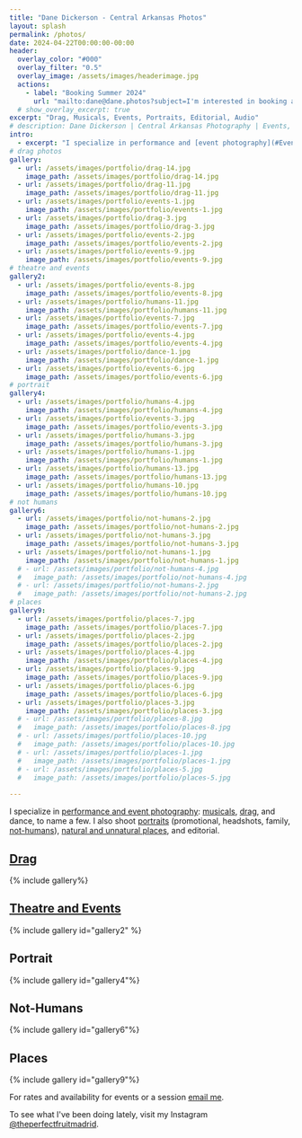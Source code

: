 ```yaml
---
title: "Dane Dickerson - Central Arkansas Photos"
layout: splash
permalink: /photos/
date: 2024-04-22T00:00:00-00:00
header:
  overlay_color: "#000"
  overlay_filter: "0.5"
  overlay_image: /assets/images/headerimage.jpg
  actions:
    - label: "Booking Summer 2024"
      url: "mailto:dane@dane.photos?subject=I'm interested in booking a photo session or event."
  # show_overlay_excerpt: true
excerpt: "Drag, Musicals, Events, Portraits, Editorial, Audio"
# description: Dane Dickerson | Central Arkansas Photography | Events, Drag, Musicals, Portraits, and Art
intro:
  - excerpt: "I specialize in performance and [event photography](#Events): musicals, drag, and dance, in particular. I also shoot [portraits](#Humans) (promotional, headshots, family, [not-humans](#Not-Humans)), [natural and unnatural places](#Places), and editorial."
# drag photos
gallery:
  - url: /assets/images/portfolio/drag-14.jpg
    image_path: /assets/images/portfolio/drag-14.jpg
  - url: /assets/images/portfolio/drag-11.jpg
    image_path: /assets/images/portfolio/drag-11.jpg
  - url: /assets/images/portfolio/events-1.jpg
    image_path: /assets/images/portfolio/events-1.jpg
  - url: /assets/images/portfolio/drag-3.jpg
    image_path: /assets/images/portfolio/drag-3.jpg
  - url: /assets/images/portfolio/events-2.jpg
    image_path: /assets/images/portfolio/events-2.jpg
  - url: /assets/images/portfolio/events-9.jpg
    image_path: /assets/images/portfolio/events-9.jpg
# theatre and events
gallery2:
  - url: /assets/images/portfolio/events-8.jpg
    image_path: /assets/images/portfolio/events-8.jpg
  - url: /assets/images/portfolio/humans-11.jpg
    image_path: /assets/images/portfolio/humans-11.jpg
  - url: /assets/images/portfolio/events-7.jpg
    image_path: /assets/images/portfolio/events-7.jpg
  - url: /assets/images/portfolio/events-4.jpg
    image_path: /assets/images/portfolio/events-4.jpg
  - url: /assets/images/portfolio/dance-1.jpg
    image_path: /assets/images/portfolio/dance-1.jpg
  - url: /assets/images/portfolio/events-6.jpg
    image_path: /assets/images/portfolio/events-6.jpg
# portrait    
gallery4:
  - url: /assets/images/portfolio/humans-4.jpg
    image_path: /assets/images/portfolio/humans-4.jpg
  - url: /assets/images/portfolio/events-3.jpg
    image_path: /assets/images/portfolio/events-3.jpg
  - url: /assets/images/portfolio/humans-3.jpg
    image_path: /assets/images/portfolio/humans-3.jpg
  - url: /assets/images/portfolio/humans-1.jpg
    image_path: /assets/images/portfolio/humans-1.jpg
  - url: /assets/images/portfolio/humans-13.jpg
    image_path: /assets/images/portfolio/humans-13.jpg
  - url: /assets/images/portfolio/humans-10.jpg
    image_path: /assets/images/portfolio/humans-10.jpg
# not humans
gallery6:
  - url: /assets/images/portfolio/not-humans-2.jpg
    image_path: /assets/images/portfolio/not-humans-2.jpg
  - url: /assets/images/portfolio/not-humans-3.jpg
    image_path: /assets/images/portfolio/not-humans-3.jpg
  - url: /assets/images/portfolio/not-humans-1.jpg
    image_path: /assets/images/portfolio/not-humans-1.jpg
  # - url: /assets/images/portfolio/not-humans-4.jpg
  #   image_path: /assets/images/portfolio/not-humans-4.jpg
  # - url: /assets/images/portfolio/not-humans-2.jpg
  #   image_path: /assets/images/portfolio/not-humans-2.jpg
# places
gallery9:
  - url: /assets/images/portfolio/places-7.jpg
    image_path: /assets/images/portfolio/places-7.jpg
  - url: /assets/images/portfolio/places-2.jpg
    image_path: /assets/images/portfolio/places-2.jpg    
  - url: /assets/images/portfolio/places-4.jpg
    image_path: /assets/images/portfolio/places-4.jpg
  - url: /assets/images/portfolio/places-9.jpg
    image_path: /assets/images/portfolio/places-9.jpg
  - url: /assets/images/portfolio/places-6.jpg
    image_path: /assets/images/portfolio/places-6.jpg
  - url: /assets/images/portfolio/places-3.jpg
    image_path: /assets/images/portfolio/places-3.jpg
  # - url: /assets/images/portfolio/places-8.jpg
  #   image_path: /assets/images/portfolio/places-8.jpg
  # - url: /assets/images/portfolio/places-10.jpg
  #   image_path: /assets/images/portfolio/places-10.jpg
  # - url: /assets/images/portfolio/places-1.jpg
  #   image_path: /assets/images/portfolio/places-1.jpg
  # - url: /assets/images/portfolio/places-5.jpg
  #   image_path: /assets/images/portfolio/places-5.jpg
    
---
```

<!-- {% include gallery id="intro" type="center" %} -->

I specialize in [performance and event photography](/theatre-event-photos/): [musicals](#theatre-and-events), [drag](/drag-photos/), and dance, to name a few. I also shoot [portraits](#portrait) (promotional, headshots, family, [not-humans](#not-humans)), [natural and unnatural places](#places), and editorial.

## [Drag](/drag-photos/)
{% include gallery%}

## [Theatre and Events](/theatre-event-photos/)
{% include gallery id="gallery2" %}

## Portrait
{% include gallery id="gallery4"%}

<!-- {% include gallery id="gallery5"%} -->

## Not-Humans
{% include gallery id="gallery6"%}

## Places
{% include gallery id="gallery9"%}

<!-- {% include gallery id="gallery12"%} -->

For rates and availability for events or a session [email me](mailto:dane@dane.photos).

To see what I've been doing lately, visit my Instagram [@theperfectfruitmadrid](https://www.instagram.com/theperfectfruitmadrid/).